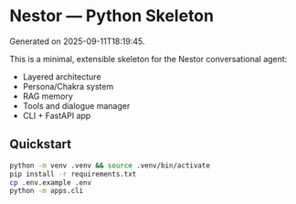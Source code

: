 # Nestor — Python Skeleton

Generated on 2025-09-11T18:19:45.

This is a minimal, extensible skeleton for the Nestor conversational agent:
- Layered architecture
- Persona/Chakra system
- RAG memory
- Tools and dialogue manager
- CLI + FastAPI app

## Quickstart
```bash
python -m venv .venv && source .venv/bin/activate
pip install -r requirements.txt
cp .env.example .env
python -m apps.cli
```

